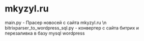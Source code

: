 # mkyzyl.ru
main.py - Прасер новосей с сайта mkyzyl.ru \n
bitrixparser_to_wordpress_sql.py - конвертер с сайта битрих и перезаливка в базу mysql wordpress
